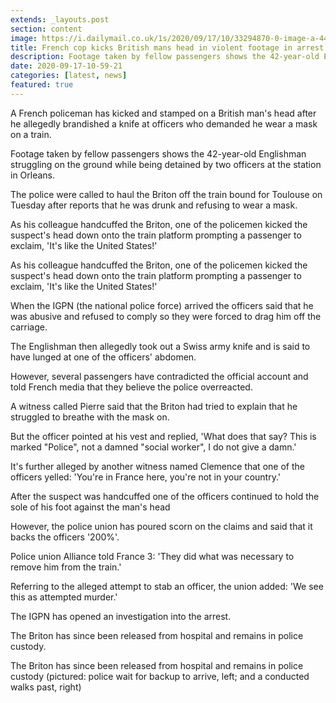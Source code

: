 ```yaml
---
extends: _layouts.post
section: content
image: https://i.dailymail.co.uk/1s/2020/09/17/10/33294870-0-image-a-44_1600336391610.jpg 
title: French cop kicks British mans head in violent footage in arrest for not wearing a face mask 
description: Footage taken by fellow passengers shows the 42-year-old Englishman struggling on the ground while being detained by two officers at the station in Orleans. 
date: 2020-09-17-10-59-21 
categories: [latest, news] 
featured: true 
--- 
```

A French policeman has kicked and stamped on a British man's head after he allegedly brandished a knife at officers who demanded he wear a mask on a train.

Footage taken by fellow passengers shows the 42-year-old Englishman struggling on the ground while being detained by two officers at the station in Orleans.

The police were called to haul the Briton off the train bound for Toulouse on Tuesday after reports that he was drunk and refusing to wear a mask. 

As his colleague handcuffed the Briton, one of the policemen kicked the suspect's head down onto the train platform prompting a passenger to exclaim, 'It's like the United States!' 

As his colleague handcuffed the Briton, one of the policemen kicked the suspect's head down onto the train platform prompting a passenger to exclaim, 'It's like the United States!'

When the IGPN (the national police force) arrived the officers said that he was abusive and refused to comply so they were forced to drag him off the carriage.

The Englishman then allegedly took out a Swiss army knife and is said to have lunged at one of the officers' abdomen.

However, several passengers have contradicted the official account and told French media that they believe the police overreacted.

A witness called Pierre said that the Briton had tried to explain that he struggled to breathe with the mask on.

But the officer pointed at his vest and replied, 'What does that say? This is marked "Police", not a damned "social worker", I do not give a damn.'

It's further alleged by another witness named Clemence that one of the officers yelled: 'You're in France here, you're not in your country.'

After the suspect was handcuffed one of the officers continued to hold the sole of his foot against the man's head 

However, the police union has poured scorn on the claims and said that it backs the officers '200%'.

Police union Alliance told France 3: 'They did what was necessary to remove him from the train.'

Referring to the alleged attempt to stab an officer, the union added: 'We see this as attempted murder.' 

The IGPN has opened an investigation into the arrest. 

The Briton has since been released from hospital and remains in police custody. 

The Briton has since been released from hospital and remains in police custody (pictured: police wait for backup to arrive, left; and a conducted walks past, right)

